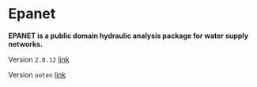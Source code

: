 # Epanet

**EPANET is a public domain hydraulic analysis package for water supply networks.**

Version `2.0.12` [link](http://epanet.de/linux/index.html)

Version `ooten` [link](https://github.com/sdteffen/ooten)